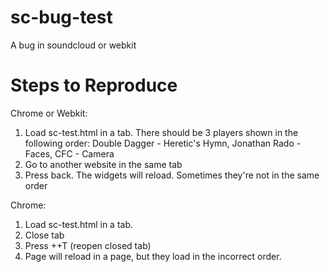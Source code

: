 sc-bug-test
===========

A bug in soundcloud or webkit

Steps to Reproduce
==================

Chrome or Webkit:

1. Load sc-test.html in a tab. There should be 3 players shown in the following
   order: Double Dagger - Heretic's Hymn, Jonathan Rado - Faces, CFC - Camera
2. Go to another website in the same tab
3. Press back. The widgets will reload. Sometimes they're not in the same order

Chrome:

1. Load sc-test.html in a tab.
2. Close tab
3. Press <CTRL>+<Shift>+T (reopen closed tab)
4. Page will reload in a page, but they load in the incorrect order.
